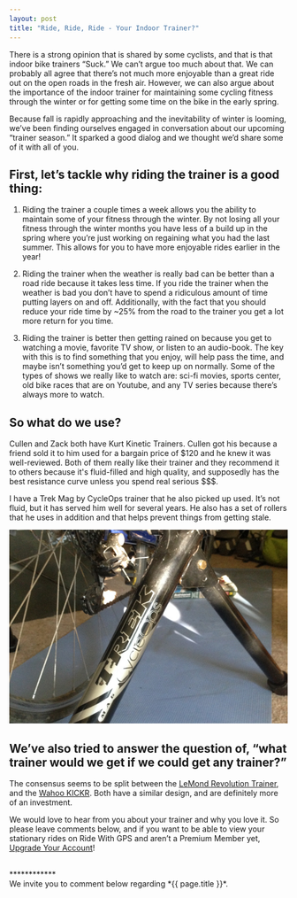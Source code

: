 ```yaml
---
layout: post
title: "Ride, Ride, Ride - Your Indoor Trainer?"
---
```

There is a strong opinion that is shared by some cyclists, and that is that indoor bike trainers “Suck.” We can’t argue too much about that. We can probably all agree that there’s not much more enjoyable than a great ride out on the open roads in the fresh air. However, we can also argue about the importance of the indoor trainer for maintaining some cycling fitness through the winter or for getting some time on the bike in the early spring. 

Because fall is rapidly approaching and the inevitability of winter is looming, we’ve been finding ourselves engaged in conversation about our upcoming “trainer season.” It sparked a good dialog and we thought we’d share some of it with all of you. 

<h2>First, let’s tackle why riding the trainer is a good thing:</h2>

1. Riding the trainer a couple times a week allows you the ability to maintain some of your fitness through the winter. By not losing all your fitness through the winter months you have less of a build up in the spring where you’re just working on regaining what you had the last summer. This allows for you to have more enjoyable rides earlier in the year!

2. Riding the trainer when the weather is really bad can be better than a road ride because it takes less time. If you ride the trainer when the weather is bad you don’t have to spend a ridiculous amount of time putting layers on and off. Additionally, with the fact that you should reduce your ride time by ~25% from the road to the trainer you get a lot more return for you time. 

3. Riding the trainer is better then getting rained on because you get to watching a movie, favorite TV show, or listen to an audio-book. The key with this is to find something that you enjoy, will help pass the time, and maybe isn’t something you’d get to keep up on normally. Some of the types of shows we really like to watch are: sci-fi movies, sports center, old bike races that are on Youtube, and any TV series because there’s always more to watch.

<h2>So what do we use?</h2>
Cullen and Zack both have Kurt Kinetic Trainers. Cullen got his because a friend sold it to him used for a bargain price of $120 and he knew it was well-reviewed. Both of them really like their trainer and they recommend it to others because it's fluid-filled and high quality, and supposedly has the best resistance curve unless you spend real serious $$$.

I have a Trek Mag by CycleOps trainer that he also picked up used. It’s not fluid, but it has served him well for several years. He also has a set of rollers that he uses in addition and that helps prevent things from getting stale. 

<img class="postimage" src="/images/post_images/travis-trainer.jpg" alt="Travis's Trek Mag Cyclops Indoor Bike Trainer"/>

<h2>We’ve also tried to answer the question of, “what trainer would we get if we could get any trainer?”</h2>
The consensus seems to be split between the <a href="http://www.lemondrevolution.com/pages/lemond-revolution">LeMond Revolution Trainer</a>, and the <a href="http://www.wahoofitness.com/devices/kickr.html">Wahoo KICKR</a>. Both have a similar design, and are definitely more of an investment. 

We would love to hear from you about your trainer and why you love it. So please leave comments below, and if you want to be able to view your stationary rides on Ride With GPS and aren’t a Premium Member yet, <a href="https://ridewithgps.com/choose_account?utm_source=trainerpost&utm_medium=blog&utm_campaign=trainerpost">Upgrade Your Account</a>!

<br>
************
<br>
We invite you to comment below regarding *{{ page.title }}*.

